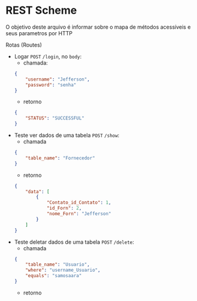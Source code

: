 # REST Scheme

O objetivo deste arquivo é informar sobre o mapa de métodos acessíveis e seus parametros por HTTP

Rotas (Routes)
* Logar `POST` `/login`, no `body`:
    * chamada:
    ```json
    {
        "username": "Jefferson",
        "password": "senha"
    }
    ```
    * retorno
    ```json
    {
        "STATUS": "SUCCESSFUL"
    }
    ```
* Teste ver dados de uma tabela `POST` `/show`:
    * chamada
    ```json
    {
        "table_name": "Fornecedor"
    }
    ```
    * retorno
    ```json
    {
        "data": [
            {
                "Contato_id_Contato": 1,
                "id_Forn": 2,
                "nome_Forn": "Jefferson"
            }
        ]
    }
    ```
* Teste deletar dados de uma tabela `POST` `/delete`:
    * chamada
    ```json
    {
        "table_name": "Usuario",
        "where": "username_Usuario",
        "equals": "samosaara"
    }
    ```
    * retorno
    ```json
    ```
